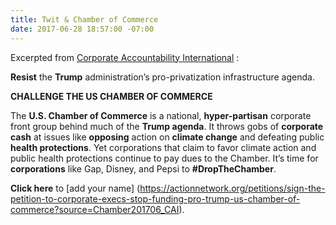 ```yaml
---
title: Twit & Chamber of Commerce
date: 2017-06-28 18:57:00 -07:00
---
```


Excerpted from [Corporate Accountability International](http://www.stopcorporateabuse.org/) :

**Resist** the **Trump** administration’s pro-privatization infrastructure agenda.

**CHALLENGE THE US CHAMBER OF COMMERCE**	

The **U.S. Chamber of Commerce** is a national, **hyper-partisan** corporate front group behind much of the **Trump agenda**. It throws gobs of **corporate cash** at issues like **opposing** action on **climate change** and defeating public **health protections**. Yet corporations that claim to favor climate action and public health protections continue to pay dues to the Chamber. It’s time for **corporations** like Gap, Disney, and Pepsi to **#DropTheChamber**. 

**Click here** to [add your name]
(https://actionnetwork.org/petitions/sign-the-petition-to-corporate-execs-stop-funding-pro-trump-us-chamber-of-commerce?source=Chamber201706_CAI).

